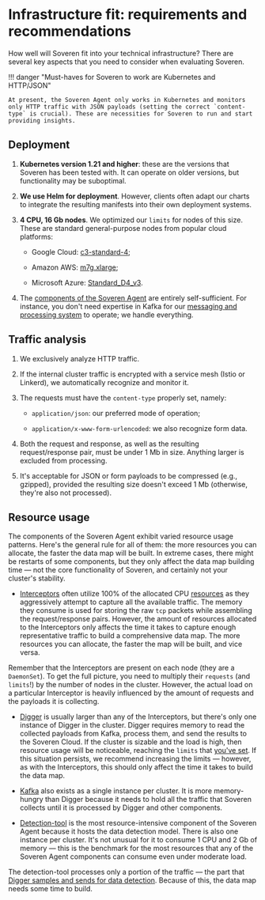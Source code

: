 # Infrastructure fit: requirements and recommendations

How well will Soveren fit into your technical infrastructure? There are several key aspects that you need to consider when evaluating Soveren.

!!! danger "Must-haves for Soveren to work are Kubernetes and HTTP/JSON"

    At present, the Soveren Agent only works in Kubernetes and monitors only HTTP traffic with JSON payloads (setting the correct `content-type` is crucial). These are necessities for Soveren to run and start providing insights.

## Deployment

1. **Kubernetes version 1.21 and higher**: these are the versions that Soveren has been tested with. It can operate on older versions, but functionality may be suboptimal.

2. **We use Helm for deployment**. However, clients often adapt our charts to integrate the resulting manifests into their own deployment systems.

3. **4 CPU, 16 Gb nodes**. We optimized our `limits` for nodes of this size. These are standard general-purpose nodes from popular cloud platforms:

    * Google Cloud: [c3-standard-4](https://cloud.google.com/compute/all-pricing#c3_standard_machine_types);

    * Amazon AWS: [m7g.xlarge](https://aws.amazon.com/ec2/instance-types/#General_Purpose);

    * Microsoft Azure: [Standard_D4_v3](https://learn.microsoft.com/en-us/azure/virtual-machines/dv3-dsv3-series#dv3-series).

4. The [components of the Soveren Agent](../overview/#soveren-agent) are entirely self-sufficient. For instance, you don't need expertise in Kafka for our [messaging and processing system](../traffic-processing/) to operate; we handle everything.

## Traffic analysis

1. We exclusively analyze HTTP traffic.

2. If the internal cluster traffic is encrypted with a service mesh (Istio or Linkerd), we automatically recognize and monitor it.

3. The requests must have the `content-type` properly set, namely:

    * `application/json`: our preferred mode of operation;

    * `application/x-www-form-urlencoded`: we also recognize form data.

4. Both the request and response, as well as the resulting request/response pair, must be under 1 Mb in size. Anything larger is excluded from processing.

5. It's acceptable for JSON or form payloads to be compressed (e.g., gzipped), provided the resulting size doesn't exceed 1 Mb (otherwise, they're also not processed).

## Resource usage

The components of the Soveren Agent exhibit varied resource usage patterns. Here's the general rule for all of them: the more resources you can allocate, the faster the data map will be built. In extreme cases, there might be restarts of some components, but they only affect the data map building time — not the core functionality of Soveren, and certainly not your cluster's stability.

* [Interceptors](../traffic-interception/) often utilize 100% of the allocated CPU [resources](../../administration/configuring-agent/#interceptors) as they aggressively attempt to capture all the available traffic. The memory they consume is used for storing the raw `tcp` packets while assembling the request/response pairs. However, the amount of resources allocated to the Interceptors only affects the time it takes to capture enough representative traffic to build a comprehensive data map. The more resources you can allocate, the faster the map will be built, and vice versa.

Remember that the Interceptors are present on each node (they are a `DaemonSet`). To get the full picture, you need to multiply their `requests` (and `limits`!) by the number of nodes in the cluster. However, the actual load on a particular Interceptor is heavily influenced by the amount of requests and the payloads it is collecting.

* [Digger](../traffic-processing/) is usually larger than any of the Interceptors, but there's only one instance of Digger in the cluster. Digger requires memory to read the collected payloads from Kafka, process them, and send the results to the Soveren Cloud. If the cluster is sizable and the load is high, then resource usage will be noticeable, reaching the `limits` that [you've set](../../administration/configuring-agent/#digger). If this situation persists, we recommend increasing the limits — however, as with the Interceptors, this should only affect the time it takes to build the data map.

* [Kafka](../../administration/configuring-agent/#kafka) also exists as a single instance per cluster. It is more memory-hungry than Digger because it needs to hold all the traffic that Soveren collects until it is processed by Digger and other components.

* [Detection-tool](../../administration/configuring-agent/#detection-tool) is the most resource-intensive component of the Soveren Agent because it hosts the data detection model. There is also one instance per cluster. It's not unusual for it to consume 1 CPU and 2 Gb of memory — this is the benchmark for the most resources that any of the Soveren Agent components can consume even under moderate load.

The detection-tool processes only a portion of the traffic — the part that [Digger samples and sends for data detection](../traffic-processing/#url-clustering-sampling-and-data-detection). Because of this, the data map needs some time to build.